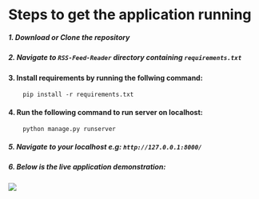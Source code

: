 # Steps to get the application running
##### 1. Download or Clone the repository
##### 2. Navigate to `RSS-Feed-Reader` directory containing `requirements.txt`
#### 3. Install requirements by running the follwing command:
        pip install -r requirements.txt
#### 4. Run the following command to run server on localhost:
        python manage.py runserver
##### 5. Navigate to your localhost e.g: `http://127.0.0.1:8000/`
##### 6. Below is the live application demonstration:
 
![](https://github.com/amit-k-yadav/RSS-Feed-Reader/blob/master/RSS-Reader.gif)